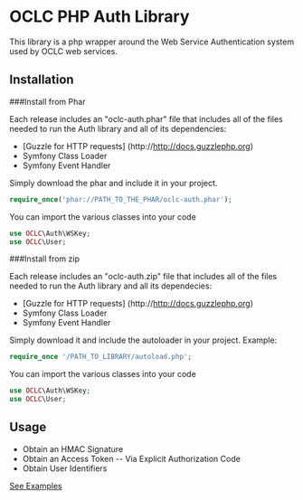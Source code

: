 OCLC PHP Auth Library
=============
This library is a php wrapper around the Web Service Authentication system used by OCLC web services. 

## Installation

###Install from Phar

Each release includes an "oclc-auth.phar" file that includes all of the files needed to run the Auth library and all of its dependencies:
- [Guzzle for HTTP requests] (http://http://docs.guzzlephp.org)
- Symfony Class Loader
- Symfony Event Handler

Simply download the phar and include it in your project.
```php
require_once('phar://PATH_TO_THE_PHAR/oclc-auth.phar');
```
You can import the various classes into your code

```php
use OCLC\Auth\WSKey;
use OCLC\User;
```

###Install from zip

Each release includes an "oclc-auth.zip" file that includes all of the files needed to run the Auth library and all its dependecies:
- [Guzzle for HTTP requests] (http://http://docs.guzzlephp.org)
- Symfony Class Loader
- Symfony Event Handler

Simply download it and include the autoloader in your project.
Example:

```php
require_once '/PATH_TO_LIBRARY/autoload.php';

```

You can import the various classes into your code

```php
use OCLC\Auth\WSKey;
use OCLC\User;
```

## Usage
- Obtain an HMAC Signature
- Obtain an Access Token
-- Via Explicit Authorization Code
- Obtain User Identifiers

[See Examples](https://github.com/OCLC-Developer-Network/oclc-auth-php/blob/master/docs/example.rst)